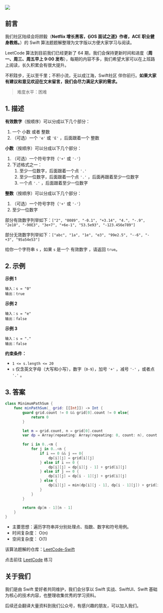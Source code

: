 ![](https://upload-images.jianshu.io/upload_images/2829694-8d80389416deefc4.png?imageMogr2/auto-orient/strip%7CimageView2/2/w/1240)

## 前言

我们社区陆续会将顾毅（**Netflix 增长黑客，《iOS 面试之道》作者，ACE 职业健身教练。**）的 Swift 算法题题解整理为文字版以方便大家学习与阅读。

LeetCode 算法到目前我们已经更新了 64 期，我们会保持更新时间和进度（**周一、周三、周五早上 9:00 发布**），每期的内容不多，我们希望大家可以在上班路上阅读，长久积累会有很大提升。

不积跬步，无以至千里；不积小流，无以成江海，Swift社区 伴你前行。**如果大家有建议和意见欢迎在文末留言，我们会尽力满足大家的需求。**

> 难度水平：困难


## 1. 描述

**有效数字**（按顺序）可以分成以下几个部分：

1. 一个 小数 或者 整数
2. （可选）一个 `'e'` 或 `'E'` ，后面跟着一个 整数

**小数**（按顺序）可以分成以下几个部分：

1. （可选）一个符号字符（`'+'` 或 `'-'`）
2. 下述格式之一：
    1. 至少一位数字，后面跟着一个点 `'.'`
    2. 至少一位数字，后面跟着一个点 `'.'` ，后面再跟着至少一位数字
    3. 一个点 `'.'` ，后面跟着至少一位数字

**整数**（按顺序）可以分成以下几个部分：

1. （可选）一个符号字符（`'+'` 或 `'-'`）
2. 至少一位数字

部分有效数字列举如下：`["2", "0089", "-0.1", "+3.14", "4.", "-.9", "2e10", "-90E3", "3e+7", "+6e-1", "53.5e93", "-123.456e789"]`

部分无效数字列举如下：`["abc", "1a", "1e", "e3", "99e2.5", "--6", "-+3", "95a54e53"]`

给你一个字符串 `s` ，如果 `s` 是一个 有效数字 ，请返回 `true`。

## 2. 示例

**示例 1**

```
输入：s = "0"
输出：true
```

**示例 2**

```
输入：s = "e"
输出：false
```

**示例 3**

```
输入：s = "."
输出：false
```

**约束条件：**

- `1 <= s.length <= 20`
- `s` 仅含英文字母（大写和小写），数字（`0-9`），加号 `'+'` ，减号 `'-'` ，或者点 `'.'` 。

## 3. 答案

```swift
class MinimumPathSum {
    func minPathSum(_ grid: [[Int]]) -> Int {
        guard grid.count != 0 && grid[0].count != 0 else{
            return 0
        }
    
        let m = grid.count, n = grid[0].count
        var dp = Array(repeating: Array(repeating: 0, count: n), count: m)
        
        for i in 0..<m {
            for j in 0..<n {
                if i == 0 && j == 0{
                    dp[i][j] = grid[i][j]
                } else if i == 0 {
                    dp[i][j] = dp[i][j - 1] + grid[i][j]
                } else if j == 0 {
                    dp[i][j] = dp[i - 1][j] + grid[i][j]
                } else {
                    dp[i][j] = min(dp[i][j - 1], dp[i - 1][j]) + grid[i][j]
                }
            }
        }
        
        return dp[m - 1][n - 1]
    }
}
```

* 主要思想：遍历字符串并分别处理点、指数、数字和符号用例。
* 时间复杂度： O(n)
* 空间复杂度： O(1)

该算法题解的仓库：[LeetCode-Swift](https://github.com/soapyigu/LeetCode-Swift "LeetCode-Swift")

点击前往 [LeetCode](https://leetcode-cn.com/problems/valid-number/ "LeetCode") 练习

## 关于我们

我们是由 Swift 爱好者共同维护，我们会分享以 Swift 实战、SwiftUI、Swift 基础为核心的技术内容，也整理收集优秀的学习资料。

后续还会翻译大量资料到我们公众号，有感兴趣的朋友，可以加入我们。
